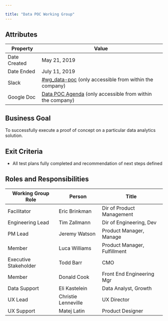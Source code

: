 ```yaml
---

title: "Data POC Working Group"
---
```


## Attributes

| Property     | Value |
|--------------|-------|
| Date Created | May 21, 2019 |
| Date Ended   | July 11, 2019 |
| Slack        | [#wg_data-poc](https://gitlab.slack.com/messages/CJYKZL0BG) (only accessible from within the company) |
| Google Doc   | [Data POC Agenda](https://docs.google.com/document/d/1IzK3E2xzhLkWURdfKxmY3SxwPawX9nI_9pB4bz3DhUc/edit) (only accessible from within the company) |

## Business Goal

To successfully execute a proof of concept on a particular data analytics solution.

## Exit Criteria

- All test plans fully completed and recommendation of next steps defined

## Roles and Responsibilities

| Working Group Role    | Person                | Title                          |
|-----------------------|-----------------------|--------------------------------|
| Facilitator           | Eric Brinkman         | Dir of Product Management      |
| Engineering Lead      | Tim Zallmann          | Dir of Engineering, Dev        |
| PM Lead               | Jeremy Watson         | Product Manager, Manage        |
| Member                | Luca Williams         | Product Manager, Fulfillment   |
| Executive Stakeholder | Todd Barr             | CMO                            |
| Member                | Donald Cook           | Front End Engineering Mgr      |
| Data Support          | Eli Kastelein         | Data Analyst, Growth           |
| UX Lead               | Christie Lenneville   | UX Director                    |
| UX Support            | Matej Latin           | Product Designer               |
